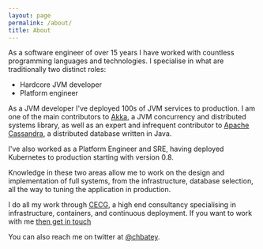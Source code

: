 ```yaml
---
layout: page
permalink: /about/
title: About
---
```


As a software engineer of over 15 years I have worked with countless programming languages
and technologies. I specialise in what are traditionally two distinct roles:

* Hardcore JVM developer
* Platform engineer

As a JVM developer I've deployed 100s of JVM services to production. I am one of the main 
contributors to [Akka](https://akka.io/), a JVM concurrency and distributed systems library, as 
well as an expert and infrequent contributor to [Apache Cassandra](https://cassandra.apache.org/),
a distributed database written in Java.

I've also worked as a Platform Engineer and SRE, having deployed Kubernetes to production starting 
with version 0.8.

Knowledge in these two areas allow me to work on the design and implementation of full systems, from 
the infrastructure, database selection, all the way to tuning the application in production.

I do all my work through [CECG](https://cecg.io/), a high end consultancy specialising in infrastructure, 
containers, and continuous deployment. If you want to work with me [then get in touch](mailto:christopher.batey@cecg.io?subject=Work)

You can also reach me on twitter at [@chbatey](https://twitter.com/chbatey).
